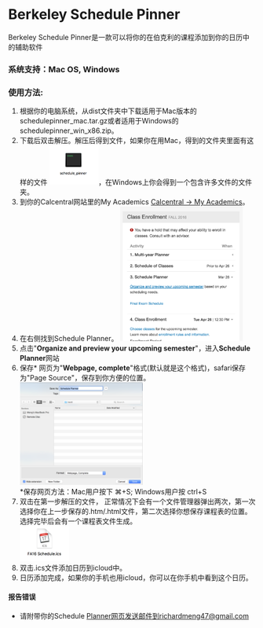 # Berkeley Schedule Pinner
Berkeley Schedule Pinner是一款可以将你的在伯克利的课程添加到你的日历中的辅助软件

### 系统支持：Mac OS, Windows

### 使用方法:

1. 根据你的电脑系统，从dist文件夹中下载适用于Mac版本的schedulepinner_mac.tar.gz或者适用于Windows的schedulepinner_win_x86.zip。
2. 下载后双击解压。解压后得到文件，如果你在用Mac，得到的文件夹里面有这样的文件
<img src=https://github.com/jiaqimeng/Berkeley-SchedulePinner/blob/master/pics/Usage%20Pic%20%232.png width="100">，在Windows上你会得到一个包含许多文件的文件夹。
3. 到你的Calcentral网站里的My Academics [Calcentral -> My Academics]。
4. 在右侧找到Schedule Planner。 <img src=https://github.com/jiaqimeng/Berkeley-SchedulePinner/blob/master/pics/Usage%20Pic%20%231.png width="250">
5. 点击"**Organize and preview your upcoming semester**"，进入**Schedule Planner**网站
6. 保存* 网页为"**Webpage, complete**"格式(默认就是这个格式)，safari保存为"Page Source"，保存到你方便的位置。
<br /><img src=https://github.com/jiaqimeng/Berkeley-SchedulePinner/blob/master/pics/Usage%20Pic%20%234.png width="250">
<br />*保存网页方法：Mac用户按下 ⌘+S; Windows用户按 ctrl+S 
7. 双击在第一步解压的文件， 正常情况下会有一个文件管理器弹出两次，第一次选择你在上一步保存的.htm/.html文件，第二次选择你想保存课程表的位置。选择完毕后会有一个课程表文件生成。 <br /><img src=https://github.com/jiaqimeng/Berkeley-SchedulePinner/blob/master/pics/Usage%20Pic%20%233.png width="100">
8. 双击.ics文件添加日历到icloud中。
9. 日历添加完成，如果你的手机也用icloud，你可以在你手机中看到这个日历。


#### 报告错误
- 请附带你的Schedule Planner网页发送邮件到richardmeng47@gmail.com

[Calcentral -> My Academics]: <https://calcentral.berkeley.edu/academics>
